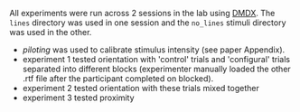 All experiments were run across 2 sessions in the lab using [DMDX](http://www.u.arizona.edu/~kforster/dmdx/dmdx.htm). The `lines` directory was used in one session and the `no_lines` stimuli directory was used in the other.

* *piloting* was used to calibrate stimulus intensity (see paper Appendix).
* experiment 1 tested orientation with 'control' trials and 'configural' trials separated into different blocks (experimenter manually loaded the other .rtf file after the participant completed on blocked).
* experiment 2 tested orientation with these trials mixed together
* experiment 3 tested proximity